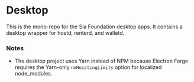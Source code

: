 # Desktop

This is the mono-repo for the Sia Foundation desktop apps. It contains a desktop wrapper for hostd, renterd, and walletd.

### Notes

- The desktop project uses Yarn instead of NPM because Electron Forge requires the Yarn-only `nmHoistingLimits` option for localized node_modules.
